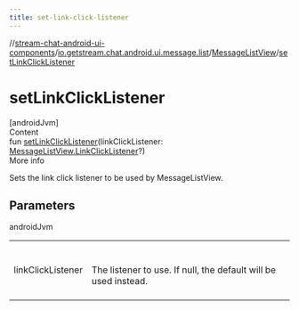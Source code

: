 ```yaml
---
title: set-link-click-listener
---
```

//[stream-chat-android-ui-components](../../../index.md)/[io.getstream.chat.android.ui.message.list](../index.md)/[MessageListView](index.md)/[setLinkClickListener](setLinkClickListener.md)



# setLinkClickListener  
[androidJvm]  
Content  
fun [setLinkClickListener](setLinkClickListener.md)(linkClickListener: [MessageListView.LinkClickListener](LinkClickListener/index.md)?)  
More info  


Sets the link click listener to be used by MessageListView.



## Parameters  
  
androidJvm  
  
| | |
|---|---|
| <a name="io.getstream.chat.android.ui.message.list/MessageListView/setLinkClickListener/#io.getstream.chat.android.ui.message.list.MessageListView.LinkClickListener?/PointingToDeclaration/"></a>linkClickListener| <a name="io.getstream.chat.android.ui.message.list/MessageListView/setLinkClickListener/#io.getstream.chat.android.ui.message.list.MessageListView.LinkClickListener?/PointingToDeclaration/"></a><br/><br/>The listener to use. If null, the default will be used instead.<br/><br/>|
  
  




